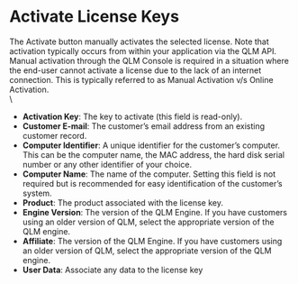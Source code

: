 # Activate License Keys

The Activate button manually activates the selected license. Note that activation typically occurs from within your application via the QLM API. Manual activation through the QLM Console is required in a situation where the end-user cannot activate a license due to the lack of an internet connection. This is typically referred to as Manual Activation v/s Online Activation.\
\


* **Activation Key**: The key to activate (this field is read-only).
* **Customer E-mail**: The customer’s email address from an existing customer record.
* **Computer Identifier**: A unique identifier for the customer’s computer. This can be the computer name, the MAC address, the hard disk serial number or any other identifier of your choice.
* **Computer Name**: The name of the computer. Setting this field is not required but is recommended for easy identification of the customer’s system.
* **Product**: The product associated with the license key.
* **Engine Version**: The version of the QLM Engine. If you have customers using an older version of QLM, select the appropriate version of the QLM engine.
* **Affiliate**: The version of the QLM Engine. If you have customers using an older version of QLM, select the appropriate version of the QLM engine.
* **User Data**: Associate any data to the license key
